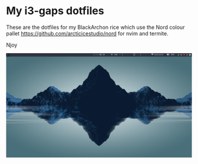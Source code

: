 # My i3-gaps dotfiles

These are the dotfiles for my BlackArchon rice which use the Nord colour pallet https://github.com/arcticicestudio/nord for nvim and termite.

Njoy

![alt text](https://github.com/Breyguhn/mydots/blob/master/Pictures/mirrorMountains.png)
